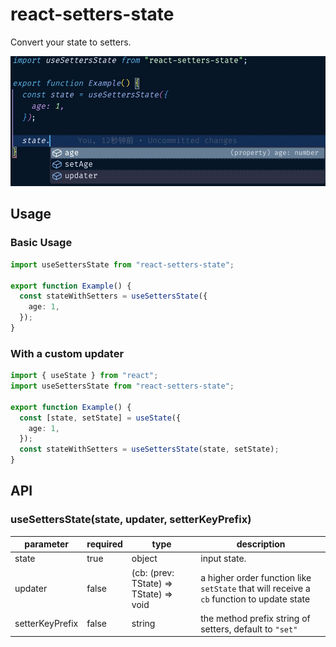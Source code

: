 # react-setters-state

Convert your state to setters.

![example](./docs/example.jpg)

## Usage

### Basic Usage

```ts
import useSettersState from "react-setters-state";

export function Example() {
  const stateWithSetters = useSettersState({
    age: 1,
  });
}
```

### With a custom updater

```ts
import { useState } from "react";
import useSettersState from "react-setters-state";

export function Example() {
  const [state, setState] = useState({
    age: 1,
  });
  const stateWithSetters = useSettersState(state, setState);
}
```

## API

### useSettersState(state, updater, setterKeyPrefix)

| parameter       | required | type                                   | description                                                                               |
| --------------- | -------- | -------------------------------------- | ----------------------------------------------------------------------------------------- |
| state           | true     | object                                 | input state.                                                                              |
| updater         | false    | (cb: (prev: TState) => TState) => void | a higher order function like `setState` that will receive a `cb` function to update state |
| setterKeyPrefix | false    | string                                 | the method prefix string of setters, default to `"set"`                                   |
